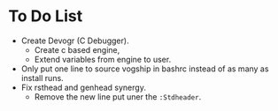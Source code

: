 # To Do List
- Create Devogr (C Debugger).
	- Create c based engine,
	- Extend variables from engine to user.
- Only put one line to source vogship in bashrc instead of as many as install runs.
- Fix rsthead and genhead synergy.
	- Remove the new line put uner the `:Stdheader`.
